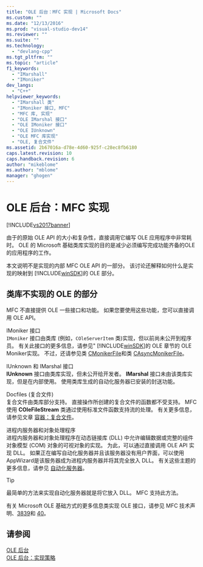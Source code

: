 ```yaml
---
title: "OLE 后台：MFC 实现 | Microsoft Docs"
ms.custom: ""
ms.date: "12/13/2016"
ms.prod: "visual-studio-dev14"
ms.reviewer: ""
ms.suite: ""
ms.technology: 
  - "devlang-cpp"
ms.tgt_pltfrm: ""
ms.topic: "article"
f1_keywords: 
  - "IMarshall"
  - "IMoniker"
dev_langs: 
  - "C++"
helpviewer_keywords: 
  - "IMarshall 类"
  - "IMoniker 接口, MFC"
  - "MFC 库, 实现"
  - "OLE IMarshal 接口"
  - "OLE IMoniker 接口"
  - "OLE IUnknown"
  - "OLE MFC 库实现"
  - "OLE, 复合文件"
ms.assetid: 2b67016a-d78e-4d60-925f-c28ec8fb6180
caps.latest.revision: 10
caps.handback.revision: 6
author: "mikeblome"
ms.author: "mblome"
manager: "ghogen"
---
```

# OLE 后台：MFC 实现
[!INCLUDE[vs2017banner](../assembler/inline/includes/vs2017banner.md)]

由于的原始 OLE API 的大小和复杂性，直接调用它编写 OLE 应用程序中非常耗时。  OLE 的 Microsoft 基础类库实现的目的是减少必须编写完成功能齐备的OLE 的应用程序的工作。  
  
 本文说明不是实现的内部 MFC OLE API 的一部分。  该讨论还解释如何什么是实现的映射到 [!INCLUDE[winSDK](../atl/includes/winsdk_md.md)]的 OLE 部分。  
  
##  <a name="_core_portions_of_ole_not_implemented_by_the_class_library"></a> 类库不实现的 OLE 的部分  
 MFC 不直接提供 OLE 一些接口和功能。  如果您要使用这些功能，您可以直接调用 OLE API。  
  
 IMoniker 接口  
 `IMoniker` 接口由类库 \(例如，`COleServerItem` 类\)实现，但以前尚未公开到程序员。  有关此接口的更多信息，请参见" [!INCLUDE[winSDK](../atl/includes/winsdk_md.md)]的 OLE 章节的 OLE Moniker实现。  不过，还请参见类 [CMonikerFile](../mfc/reference/cmonikerfile-class.md)和类 [CAsyncMonikerFile](../mfc/reference/casyncmonikerfile-class.md)。  
  
 IUnknown 和 IMarshal 接口  
 **IUnknown** 接口由类库实现，但未公开给开发者。  **IMarshal** 接口未由该类库实现，但是在内部使用。  使用类库生成的自动化服务器已安装的封送功能。  
  
 Docfiles \(复合文件\)  
 复合文件由类库部分支持。  直接操作所创建的复合文件的函数都不受支持。  MFC 使用 **COleFileStream** 类通过使用标准文件函数支持流的处理。  有关更多信息，请参见文章 [容器：复合文件](../mfc/containers-compound-files.md)。  
  
 进程内服务器和对象处理程序  
 进程内服务器和对象处理程序在动态链接库 \(DLL\) 中允许编辑数据或完整的组件对象模型 \(COM\) 对象的可视对象的实现。  为此，可以通过直接调用 OLE API 实现 DLL。  如果正在编写自动化服务器并且该服务器没有用户界面，可以使用AppWizard是该服务器成为进程内服务器并将其完全放入 DLL。  有关这些主题的更多信息，请参见 [自动化服务器](../mfc/automation-servers.md)。  
  
> [!TIP]
>  最简单的方法来实现自动化服务器就是将它放入 DLL。  MFC 支持此方法。  
  
 有关 Microsoft OLE 基础方式的更多信息类实现 OLE 接口，请参见 MFC 技术声明、[38](../mfc/tn038-mfc-ole-iunknown-implementation.md)[39](../mfc/tn039-mfc-ole-automation-implementation.md)和 [40](../mfc/tn040-mfc-ole-in-place-resizing-and-zooming.md)。  
  
## 请参阅  
 [OLE 后台](../mfc/ole-background.md)   
 [OLE 后台：实现策略](../mfc/ole-background-implementation-strategies.md)